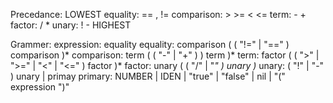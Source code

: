 Precedance:
LOWEST
equality:   == , !=
comparison: > >= < <=
term:       - +
factor:     / *
unary:      ! -
HIGHEST


Grammer:
expression: equality
equality:   comparison ( ( "!=" | "==" ) comparison )*
comparison: term ( ( "-" | "+" ) ) term )*
term:       factor ( ( ">" | ">=" | "<" | "<=" ) factor )*
factor:     unary ( ( "/" | "*" ) unary )*
unary:      ( "!" | "-" ) unary | primay
primary:    NUMBER | IDEN | "true" | "false" | nil | "(" expression ")"

